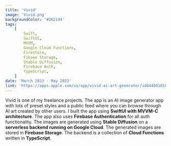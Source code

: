 ```yaml
---
title: 'Vivid'
image: 'Vivid.png'
backgroundColor: '#262144'
tags:
    [
        Swift,
        SwiftUI,
        MVVM,
        Google Cloud Functions,
        Firestore,
        Fibase Storage,
        Stable Diffusion,
        Firebase Auth,
        TypeScript,
    ]
date: 'March 2023 - May 2023'
link: 'https://apps.apple.com/us/app/vivid-ai-art-generator/id6446010189?platform=iphone'
---
```


Vivid is one of my freelance projects. The app is an AI image generator app with lots of preset styles and a public feed where you can browse through AI art created by other users. I built the app using **SwiftUI with MVVM-C architecture**. The app also uses **Firebase Authentication** for all auth functionality. The images are generated using **Stable Diffusion** on a **serverless backend running on Google Cloud**. The generated images are stored in **Firebase Storage**. The backend is a collection of **Cloud Functions** written in **TypeScript**.
